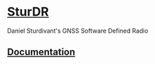 # [SturDR](https://github.com/sturdivant20/sturdr/)
Daniel Sturdivant's GNSS Software Defined Radio

## [Documentation](https://sturdivant20.github.io/sturdr/index.html)